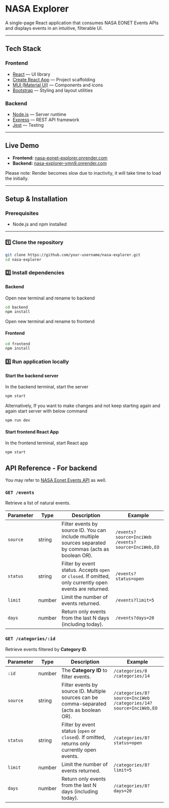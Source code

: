# NASA Explorer

A single-page React application that consumes NASA EONET Events APIs and displays events in an intuitive, filterable UI.

---

## Tech Stack

### Frontend
- [React](https://reactjs.org/) — UI library
- [Create React App](https://create-react-app.dev/) — Project scaffolding
- [MUI (Material UI)](https://mui.com/) — Components and icons
- [Bootstrap](https://getbootstrap.com/) — Styling and layout utilities

### Backend
- [Node.js](https://nodejs.org/) — Server runtime
- [Express](https://expressjs.com/) — REST API framework
- [Jest](https://jestjs.io/) — Testing

---

## Live Demo

- **Frontend:** [nasa-eonet-explorer.onrender.com](https://nasa-eonet-explorer.onrender.com)
- **Backend:** [nasa-explorer-ymn9.onrender.com](https://nasa-explorer-ymn9.onrender.com)

Please note: Render becomes slow due to inactivity, it will take time to load the initially.

---

## Setup & Installation

### Prerequisites

- Node.js and npm installed

---

### 1️⃣ Clone the repository

```bash
git clone https://github.com/your-username/nasa-explorer.git
cd nasa-explorer
```

### 2️⃣ Install dependencies

#### Backend
Open new terminal and rename to backend
```bash
cd backend
npm install
```
Open new terminal and rename to frontend
#### Frontend
```bash
cd frontend
npm install
```

### 3️⃣ Run application locally
#### Start the backend server
In the backend terminal, start the server
```bash
npm start
```
Alternatively, If you want to make changes and not keep starting again and again start server with below command
```bash
npm run dev
```
#### Start frontend React App
In the frontend terminal, start React app
```bash
npm start
```

## API Reference - For backend

You may refer to [NASA Eonet Events API](https://eonet.gsfc.nasa.gov/docs/v2.1#eventsAPI) as well.

### `GET /events`

Retrieve a list of natural events.

| **Parameter** | **Type** | **Description** | **Example** |
|---------------|----------|-----------------|-------------|
| `source`      | string   | Filter events by source ID. You can include multiple sources separated by commas (acts as boolean OR). | `/events?source=InciWeb`<br>`/events?source=InciWeb,EO`|
| `status`      | string   | Filter by event status. Accepts `open` or `closed`. If omitted, only currently open events are returned.| `/events?status=open`|
| `limit`       | number   | Limit the number of events returned.| `/events?limit=5`|
| `days`        | number   | Return only events from the last N days (including today).| `/events?days=20`|

### `GET /categories/:id`

Retrieve events filtered by **Category ID**.

| **Parameter** | **Type** | **Description**| **Example**|
|---------------|----------|----------------|------------|
| `:id`         | number   | The **Category ID** to filter events.| `/categories/8`<br>`/categories/14`|
| `source`      | string   | Filter events by source ID. Multiple sources can be comma-separated (acts as boolean OR).| `/categories/8?source=InciWeb`<br>`/categories/14?source=InciWeb,EO` |
| `status`      | string   | Filter by event status (`open` or `closed`). If omitted, returns only currently open events.| `/categories/8?status=open`|
| `limit`       | number   | Limit the number of events returned.| `/categories/8?limit=5`|
| `days`        | number   | Return only events from the last N days (including today).| `/categories/8?days=20`|
